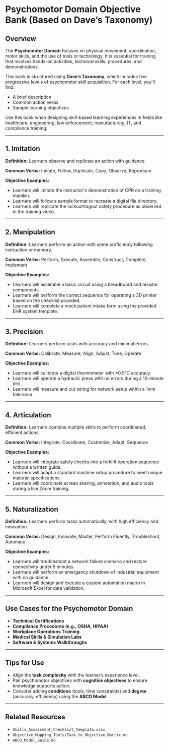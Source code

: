 # Psychomotor Domain Objective Bank (Based on Dave’s Taxonomy)

## Overview

The **Psychomotor Domain** focuses on physical movement, coordination, motor skills, and the use of tools or technology. It is essential for training that involves hands-on activities, technical skills, procedures, and demonstrations.

This bank is structured using **Dave’s Taxonomy**, which includes five progressive levels of psychomotor skill acquisition. For each level, you'll find:
- A brief description
- Common action verbs
- Sample learning objectives

Use this bank when designing skill-based learning experiences in fields like healthcare, engineering, law enforcement, manufacturing, IT, and compliance training.

---

## 1. Imitation
**Definition:** Learners observe and replicate an action with guidance.

**Common Verbs:** Imitate, Follow, Duplicate, Copy, Observe, Reproduce

**Objective Examples:**
- Learners will imitate the instructor's demonstration of CPR on a training manikin.
- Learners will follow a sample format to recreate a digital file directory.
- Learners will replicate the lockout/tagout safety procedure as observed in the training video.

---

## 2. Manipulation
**Definition:** Learners perform an action with some proficiency following instruction or memory.

**Common Verbs:** Perform, Execute, Assemble, Construct, Complete, Implement

**Objective Examples:**
- Learners will assemble a basic circuit using a breadboard and resistor components.
- Learners will perform the correct sequence for operating a 3D printer based on the checklist provided.
- Learners will complete a mock patient intake form using the provided EHR system template.

---

## 3. Precision
**Definition:** Learners perform tasks with accuracy and minimal errors.

**Common Verbs:** Calibrate, Measure, Align, Adjust, Tune, Operate

**Objective Examples:**
- Learners will calibrate a digital thermometer with ±0.5°C accuracy.
- Learners will operate a hydraulic press with no errors during a 10-minute drill.
- Learners will measure and cut wiring for network setup within a 1mm tolerance.

---

## 4. Articulation
**Definition:** Learners combine multiple skills to perform coordinated, efficient actions.

**Common Verbs:** Integrate, Coordinate, Customize, Adapt, Sequence

**Objective Examples:**
- Learners will integrate safety checks into a forklift operation sequence without a written guide.
- Learners will adapt a standard machine setup procedure to meet unique material specifications.
- Learners will coordinate screen sharing, annotation, and audio tools during a live Zoom training.

---

## 5. Naturalization
**Definition:** Learners perform tasks automatically, with high efficiency and innovation.

**Common Verbs:** Design, Innovate, Master, Perform Fluently, Troubleshoot, Automate

**Objective Examples:**
- Learners will troubleshoot a network failure scenario and restore connectivity under 5 minutes.
- Learners will perform an emergency shutdown of industrial equipment with no guidance.
- Learners will design and execute a custom automation macro in Microsoft Excel for data validation.

---

## Use Cases for the Psychomotor Domain

- **Technical Certifications**
- **Compliance Procedures (e.g., OSHA, HIPAA)**
- **Workplace Operations Training**
- **Medical Skills & Simulation Labs**
- **Software & Systems Walkthroughs**

---

## Tips for Use

- Align the **task complexity** with the learner’s experience level.
- Pair psychomotor objectives with **cognitive objectives** to ensure knowledge supports action.
- Consider adding **conditions** (tools, time constraints) and **degree** (accuracy, efficiency) using the **ABCD Model**.

---

## Related Resources

- `Skills_Assessment_Checklist_Template.xlsx`
- `Objective_Mapping_Tools/Task_to_Objective_Matrix.md`
- `ABCD_Model_Guide.md`
